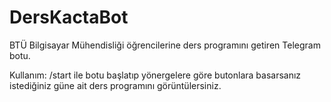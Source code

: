 # DersKactaBot
BTÜ Bilgisayar Mühendisliği öğrencilerine ders programını getiren Telegram botu.

Kullanım:
/start ile botu başlatıp yönergelere göre butonlara basarsanız istediğiniz güne ait ders programını görüntülersiniz.
